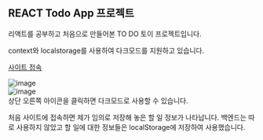 ## REACT Todo App 프로젝트

리액트를 공부하고 처음으로 만들어본 TO DO 토이 프로젝트입니다.

context와 localstorage를 사용하여 다크모드를 지원하고 있습니다.

[사이트 접속](https://fastidious-gumdrop-97466c.netlify.app)

![image](https://github.com/DaYoung-woo/react-todo-app/assets/131967254/1a10e01d-c72f-419c-b37c-2ddc6f5c58e8)  
![image](https://github.com/DaYoung-woo/react-todo-app/assets/131967254/1a4f50a7-64f3-46ce-8bc5-d4deae4098a4)  
상단 오른쪽 아이콘을 클릭하면 다크모드로 사용할 수 있습니다.

처음 사이트에 접속하면 제가 임의로 저장해 놓은 할 일 정보가 나타납니다.
백엔드는 따로 사용하지 않았고 할 일에 대한 정보들은 localStorage에 저장하여 사용했습니다.
